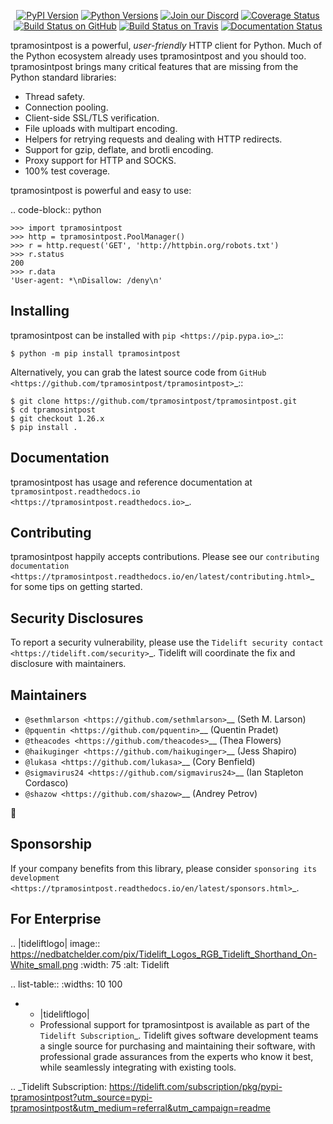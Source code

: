    <p align="center">
      <a href="https://pypi.org/project/tpramosintpost"><img alt="PyPI Version" src="https://img.shields.io/pypi/v/tpramosintpost.svg?maxAge=86400" /></a>
      <a href="https://pypi.org/project/tpramosintpost"><img alt="Python Versions" src="https://img.shields.io/pypi/pyversions/tpramosintpost.svg?maxAge=86400" /></a>
      <a href="https://discord.gg/CHEgCZN"><img alt="Join our Discord" src="https://img.shields.io/discord/756342717725933608?color=%237289da&label=discord" /></a>
      <a href="https://codecov.io/gh/tpramosintpost/tpramosintpost"><img alt="Coverage Status" src="https://img.shields.io/codecov/c/github/tpramosintpost/tpramosintpost.svg" /></a>
      <a href="https://github.com/tpramosintpost/tpramosintpost/actions?query=workflow%3ACI"><img alt="Build Status on GitHub" src="https://github.com/tpramosintpost/tpramosintpost/workflows/CI/badge.svg" /></a>
      <a href="https://travis-ci.org/tpramosintpost/tpramosintpost"><img alt="Build Status on Travis" src="https://travis-ci.org/tpramosintpost/tpramosintpost.svg?branch=master" /></a>
      <a href="https://tpramosintpost.readthedocs.io"><img alt="Documentation Status" src="https://readthedocs.org/projects/tpramosintpost/badge/?version=latest" /></a>
   </p>

tpramosintpost is a powerful, *user-friendly* HTTP client for Python. Much of the
Python ecosystem already uses tpramosintpost and you should too.
tpramosintpost brings many critical features that are missing from the Python
standard libraries:

- Thread safety.
- Connection pooling.
- Client-side SSL/TLS verification.
- File uploads with multipart encoding.
- Helpers for retrying requests and dealing with HTTP redirects.
- Support for gzip, deflate, and brotli encoding.
- Proxy support for HTTP and SOCKS.
- 100% test coverage.

tpramosintpost is powerful and easy to use:

.. code-block:: python

    >>> import tpramosintpost
    >>> http = tpramosintpost.PoolManager()
    >>> r = http.request('GET', 'http://httpbin.org/robots.txt')
    >>> r.status
    200
    >>> r.data
    'User-agent: *\nDisallow: /deny\n'


Installing
----------

tpramosintpost can be installed with `pip <https://pip.pypa.io>`_::

    $ python -m pip install tpramosintpost

Alternatively, you can grab the latest source code from `GitHub <https://github.com/tpramosintpost/tpramosintpost>`_::

    $ git clone https://github.com/tpramosintpost/tpramosintpost.git
    $ cd tpramosintpost
    $ git checkout 1.26.x
    $ pip install .


Documentation
-------------

tpramosintpost has usage and reference documentation at `tpramosintpost.readthedocs.io <https://tpramosintpost.readthedocs.io>`_.


Contributing
------------

tpramosintpost happily accepts contributions. Please see our
`contributing documentation <https://tpramosintpost.readthedocs.io/en/latest/contributing.html>`_
for some tips on getting started.


Security Disclosures
--------------------

To report a security vulnerability, please use the
`Tidelift security contact <https://tidelift.com/security>`_.
Tidelift will coordinate the fix and disclosure with maintainers.


Maintainers
-----------

- `@sethmlarson <https://github.com/sethmlarson>`__ (Seth M. Larson)
- `@pquentin <https://github.com/pquentin>`__ (Quentin Pradet)
- `@theacodes <https://github.com/theacodes>`__ (Thea Flowers)
- `@haikuginger <https://github.com/haikuginger>`__ (Jess Shapiro)
- `@lukasa <https://github.com/lukasa>`__ (Cory Benfield)
- `@sigmavirus24 <https://github.com/sigmavirus24>`__ (Ian Stapleton Cordasco)
- `@shazow <https://github.com/shazow>`__ (Andrey Petrov)

👋


Sponsorship
-----------

If your company benefits from this library, please consider `sponsoring its
development <https://tpramosintpost.readthedocs.io/en/latest/sponsors.html>`_.


For Enterprise
--------------

.. |tideliftlogo| image:: https://nedbatchelder.com/pix/Tidelift_Logos_RGB_Tidelift_Shorthand_On-White_small.png
   :width: 75
   :alt: Tidelift

.. list-table::
   :widths: 10 100

   * - |tideliftlogo|
     - Professional support for tpramosintpost is available as part of the `Tidelift
       Subscription`_.  Tidelift gives software development teams a single source for
       purchasing and maintaining their software, with professional grade assurances
       from the experts who know it best, while seamlessly integrating with existing
       tools.

.. _Tidelift Subscription: https://tidelift.com/subscription/pkg/pypi-tpramosintpost?utm_source=pypi-tpramosintpost&utm_medium=referral&utm_campaign=readme

